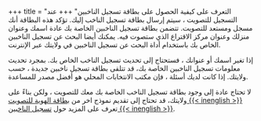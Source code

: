 +++
title = "التعرف على كيفية الحصول على بطاقة تسجيل الناخبين"
+++
عند التسجيل للتصويت ، سيتم إرسال بطاقة تسجيل الناخب إليك. تؤكد هذه البطاقة أنك مسجل ومستعد للتصويت. تتضمن بطاقة تسجيل الناخبين الخاصة بك عادة اسمك وعنوان منزلك وعنوان مركز الاقتراع الذي ستصوت فيه. يمكنك أيضا البحث عن تسجيل الناخبين الخاص بك باستخدام أداة البحث عن تسجيل الناخبين في ولايتك عبر الإنترنت.


إذا تغير اسمك أو عنوانك ، فستحتاج إلى تحديث تسجيل الناخب الخاص بك. بمجرد تحديث معلومات تسجيل الناخبين الخاصة بك، قد تتلقى بطاقة تسجيل ناخبين جديدة ، حسب ولايتك. إذا كانت لديك أسئلة ، فإن مكتب الانتخابات المحلي هو أفضل مصدر للمساعدة.

لا تحتاج عادة إلى وجود بطاقة تسجيل الناخب  الخاصة بك معك للتصويت ، ولكن بناءً على ولايتك، قد تحتاج إلى تقديم نموذج اخر من [بطاقة الهوية للتصويت {{< inenglish >}}](https://www.usa.gov/voter-id) تعرف على المزيد حول [تسجيل الناخبين {{< inenglish >}}](https://www.usa.gov/voter-registration-card).



